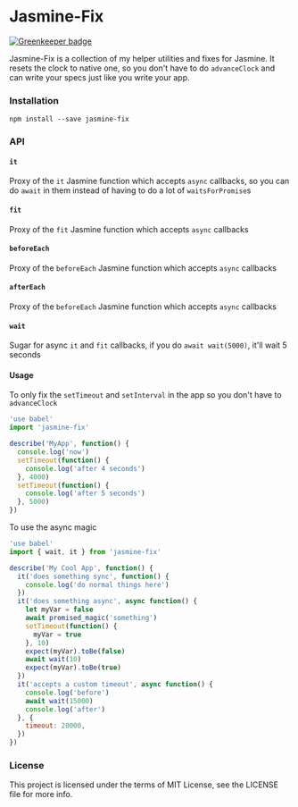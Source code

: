 Jasmine-Fix
============

[![Greenkeeper badge](https://badges.greenkeeper.io/steelbrain/jasmine-fix.svg)](https://greenkeeper.io/)

Jasmine-Fix is a collection of my helper utilities and fixes for Jasmine. It resets the clock to native one, so you don't have to do `advanceClock` and can write your specs just like you write your app.

### Installation

```
npm install --save jasmine-fix
```

### API

#### `it`
Proxy of the `it` Jasmine function which accepts `async` callbacks, so you can do `await` in them instead of having to do a lot of `waitsForPromise`s

#### `fit`

Proxy of the `fit` Jasmine function which accepts `async` callbacks

#### `beforeEach`

Proxy of the `beforeEach` Jasmine function which accepts `async` callbacks

#### `afterEach`

Proxy of the `beforeEach` Jasmine function which accepts `async` callbacks

#### `wait`

Sugar for async `it` and `fit` callbacks, if you do `await wait(5000)`, it'll wait 5 seconds

#### Usage

To only fix the `setTimeout` and `setInterval` in the app so you don't have to `advanceClock`

```js
'use babel'
import 'jasmine-fix'

describe('MyApp', function() {
  console.log('now')
  setTimeout(function() {
    console.log('after 4 seconds')
  }, 4000)
  setTimeout(function() {
    console.log('after 5 seconds')
  }, 5000)
})
```

To use the async magic
```js
'use babel'
import { wait, it } from 'jasmine-fix'

describe('My Cool App', function() {
  it('does something sync', function() {
    console.log('do normal things here')
  })
  it('does something async', async function() {
    let myVar = false
    await promised_magic('something')
    setTimeout(function() {
      myVar = true
    }, 10)
    expect(myVar).toBe(false)
    await wait(10)
    expect(myVar).toBe(true)
  })
  it('accepts a custom timeout', async function() {
    console.log('before')
    await wait(15000)
    console.log('after')
  }, {
    timeout: 20000,
  })
})
```

### License

This project is licensed under the terms of MIT License, see the LICENSE file for more info.
